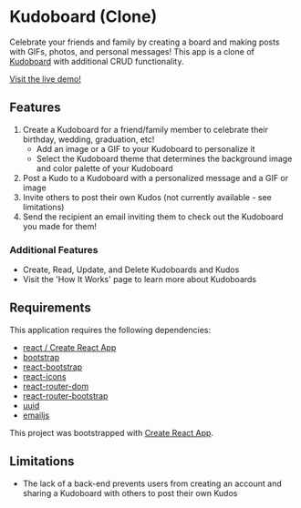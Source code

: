 # Kudoboard (Clone)

Celebrate your friends and family by creating a board and making posts with GIFs, photos, and personal messages! This app is a clone of [Kudoboard](https://www.kudoboard.com/) with additional CRUD functionality.

[Visit the live demo!](https://borges-kudoboard.netlify.app/)

## Features

1. Create a Kudoboard for a friend/family member to celebrate their birthday, wedding, graduation, etc!
   - Add an image or a GIF to your Kudoboard to personalize it
   - Select the Kudoboard theme that determines the background image and color palette of your Kudoboard
2. Post a Kudo to a Kudoboard with a personalized message and a GIF or image
3. Invite others to post their own Kudos (not currently available - see limitations)
4. Send the recipient an email inviting them to check out the Kudoboard you made for them!

### Additional Features

- Create, Read, Update, and Delete Kudoboards and Kudos
- Visit the 'How It Works' page to learn more about Kudoboards

## Requirements

This application requires the following dependencies:

- [react / Create React App](https://create-react-app.dev/docs/getting-started/)
- [bootstrap](https://getbootstrap.com/docs/4.5/getting-started/introduction/)
- [react-bootstrap](https://react-bootstrap.github.io/getting-started/introduction/)
- [react-icons](https://react-icons.github.io/react-icons/)
- [react-router-dom](https://reactrouter.com/web/guides/quick-start)
- [react-router-bootstrap](https://www.npmjs.com/package/react-router-bootstrap)
- [uuid](https://www.npmjs.com/package/uuid)
- [emailjs](https://www.emailjs.com/docs/)

This project was bootstrapped with [Create React App](https://github.com/facebook/create-react-app).

## Limitations

- The lack of a back-end prevents users from creating an account and sharing a Kudoboard with others to post their own Kudos
